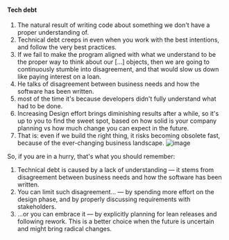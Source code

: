 #### Tech debt
1. The natural result of writing code about something we don't have a proper understanding of.
2. Technical debt creeps in even when you work with the best intentions, and follow the very best practices.
3. If we fail to make the program aligned with what we understand to be the proper way to think about our [...] objects, then we are going to continuously stumble into disagreement, and that would slow us down like paying interest on a loan.
4. He talks of disagreement between business needs and how the software has been written.
5. most of the time it's because developers didn't fully understand what had to be done.
6. Increasing Design effort brings diminishing results after a while, so it's up to you to find the sweet spot, based on how solid is your company planning vs how much change you can expect in the future.
7. That is: even if we build the right thing, it risks becoming obsolete fast, because of the ever-changing business landscape.
   ![image](https://substackcdn.com/image/fetch/f_auto,q_auto:good,fl_progressive:steep/https%3A%2F%2Fbucketeer-e05bbc84-baa3-437e-9518-adb32be77984.s3.amazonaws.com%2Fpublic%2Fimages%2F8edc780e-502a-4a7c-8d1f-e3c556559cdb_1304x1050.png)

So, if you are in a hurry, that's what you should remember:
1. Technical debt is caused by a lack of understanding — it stems from disagreement between business needs and how the software has been written.
2. You can limit such disagreement... — by spending more effort on the design phase, and by properly discussing requirements with stakeholders.
3. ...or you can embrace it — by explicitly planning for lean releases and following rework. This is a better choice when the future is uncertain and might bring radical changes.
